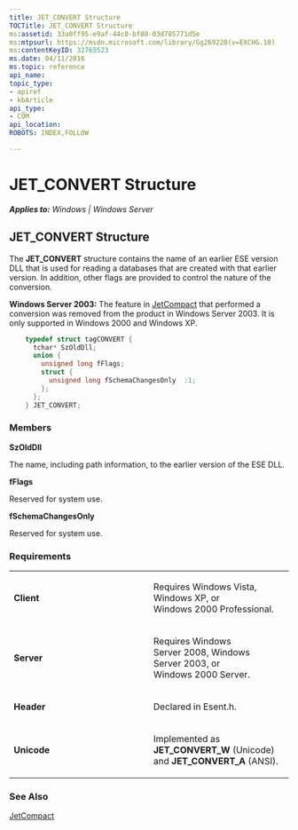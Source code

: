 ```yaml
---
title: JET_CONVERT Structure
TOCTitle: JET_CONVERT Structure
ms:assetid: 33a0ff95-e9af-44c0-bf80-03d785771d5e
ms:mtpsurl: https://msdn.microsoft.com/library/Gg269220(v=EXCHG.10)
ms:contentKeyID: 32765523
ms.date: 04/11/2016
ms.topic: reference
api_name: 
topic_type: 
- apiref
- kbArticle
api_type: 
- COM
api_location: 
ROBOTS: INDEX,FOLLOW

---
```


# JET_CONVERT Structure


_**Applies to:** Windows | Windows Server_

## JET_CONVERT Structure

The **JET_CONVERT** structure contains the name of an earlier ESE version DLL that is used for reading a databases that are created with that earlier version. In addition, other flags are provided to control the nature of the conversion.

**Windows Server 2003:** The feature in [JetCompact](gg269284\(v=exchg.10\).md) that performed a conversion was removed from the product in Windows Server 2003. It is only supported in Windows 2000 and Windows XP.

```cpp
    typedef struct tagCONVERT {
      tchar* SzOldDll;
      union {
        unsigned long fFlags;
        struct {
          unsigned long fSchemaChangesOnly  :1;
        };
      };
    } JET_CONVERT;
```

### Members

**SzOldDll**

The name, including path information, to the earlier version of the ESE DLL.

**fFlags**

Reserved for system use.

**fSchemaChangesOnly**

Reserved for system use.

### Requirements

<table>
<colgroup>
<col style="width: 50%" />
<col style="width: 50%" />
</colgroup>
<tbody>
<tr class="odd">
<td><p><strong>Client</strong></p></td>
<td><p>Requires Windows Vista, Windows XP, or Windows 2000 Professional.</p></td>
</tr>
<tr class="even">
<td><p><strong>Server</strong></p></td>
<td><p>Requires Windows Server 2008, Windows Server 2003, or Windows 2000 Server.</p></td>
</tr>
<tr class="odd">
<td><p><strong>Header</strong></p></td>
<td><p>Declared in Esent.h.</p></td>
</tr>
<tr class="even">
<td><p><strong>Unicode</strong></p></td>
<td><p>Implemented as <strong>JET_CONVERT_W</strong> (Unicode) and <strong>JET_CONVERT_A</strong> (ANSI).</p></td>
</tr>
</tbody>
</table>


### See Also

[JetCompact](gg269284\(v=exchg.10\).md)

